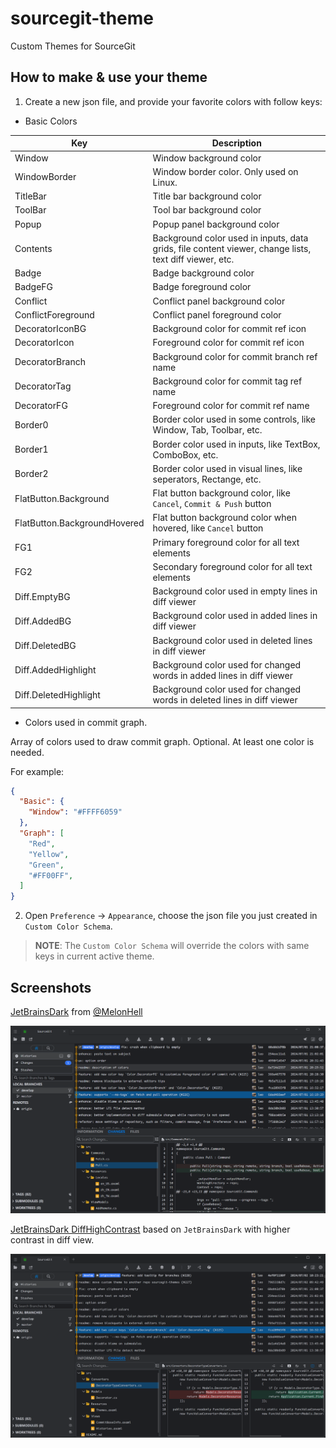 # sourcegit-theme

Custom Themes for SourceGit

## How to make & use your theme

1. Create a new json file, and provide your favorite colors with follow keys:

* Basic Colors

| Key | Description |
| --- | --- |
| Window | Window background color |
| WindowBorder | Window border color. Only used on Linux. |
| TitleBar | Title bar background color |
| ToolBar | Tool bar background color |
| Popup | Popup panel background color |
| Contents | Background color used in inputs, data grids, file content viewer, change lists, text diff viewer, etc. |
| Badge | Badge background color |
| BadgeFG | Badge foreground color |
| Conflict | Conflict panel background color |
| ConflictForeground | Conflict panel foreground color |
| DecoratorIconBG | Background color for commit ref icon |
| DecoratorIcon | Foreground color for commit ref icon |
| DecoratorBranch | Background color for commit branch ref name |
| DecoratorTag | Background color for commit tag ref name |
| DecoratorFG | Foreground color for commit ref name |
| Border0 | Border color used in some controls, like Window, Tab, Toolbar, etc. |
| Border1 | Border color used in inputs, like TextBox, ComboBox, etc. |
| Border2 | Border color used in visual lines, like seperators, Rectange, etc. |
| FlatButton.Background | Flat button background color, like `Cancel`, `Commit & Push` button |
| FlatButton.BackgroundHovered | Flat button background color when hovered, like `Cancel` button |
| FG1 | Primary foreground color for all text elements |
| FG2 | Secondary foreground color for all text elements |
| Diff.EmptyBG | Background color used in empty lines in diff viewer |
| Diff.AddedBG | Background color used in added lines in diff viewer |
| Diff.DeletedBG | Background color used in deleted lines in diff viewer |
| Diff.AddedHighlight | Background color used for changed words in added lines in diff viewer |
| Diff.DeletedHighlight | Background color used for changed words in deleted lines in diff viewer |

* Colors used in commit graph. 

Array of colors used to draw commit graph. Optional. At least one color is needed.

For example:

```json
{
  "Basic": {
    "Window": "#FFFF6059"
  },
  "Graph": [
    "Red",
    "Yellow",
    "Green",
    "#FF00FF",
  ]
}
```

2. Open `Preference` -> `Appearance`, choose the json file you just created in `Custom Color Schema`.

> **NOTE**: The `Custom Color Schema` will override the colors with same keys in current active theme.

## Screenshots

[JetBrainsDark](./themes/JetBrainsDark.json) from [@MelonHell](https://gist.github.com/MelonHell)

![JetBrainsDark](screenshots/JetBrainsDark.png)

[JetBrainsDark DiffHighContrast](./themes/JetBrainsDark_DiffHighContrast.json) based on `JetBrainsDark` with higher contrast in diff view.

![JetBrainsDark DiffHighContras](screenshots/JetBrainsDark_DiffHighContrast.png)